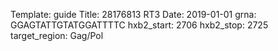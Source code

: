 Template: guide
Title: 28176813 RT3 
Date: 2019-01-01
grna: GGAGTATTGTATGGATTTTC
hxb2_start: 2706
hxb2_stop: 2725
target_region: Gag/Pol
